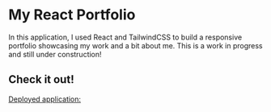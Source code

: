# My React Portfolio

In this application, I used React and TailwindCSS to build a responsive portfolio showcasing my work and a bit about me. 
This is a work in progress and still under construction! 

## Check it out! 
[Deployed application:](http://samkarp700.github.io/react-portfolio) 
